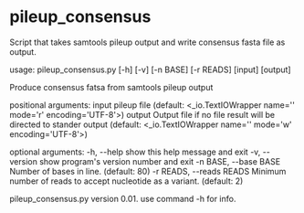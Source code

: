 # pileup_consensus
Script that takes samtools pileup output and write consensus fasta file as output.


usage: pileup_consensus.py [-h] [-v] [-n BASE] [-r READS] [input] [output]

Produce consensus fatsa from samtools pileup output

positional arguments:
  input                 pileup file (default: <_io.TextIOWrapper
                        name='<stdin>' mode='r' encoding='UTF-8'>)
  output                Output file if no file result will be directed to
                        stander output (default: <_io.TextIOWrapper
                        name='<stdout>' mode='w' encoding='UTF-8'>)

optional arguments:
  -h, --help            show this help message and exit
  -v, --version         show program's version number and exit
  -n BASE, --base BASE  Number of bases in line. (default: 80)
  -r READS, --reads READS
                        Minimum number of reads to accept nucleotide as a
                        variant. (default: 2)

pileup_consensus.py version 0.01. use command -h for info.
